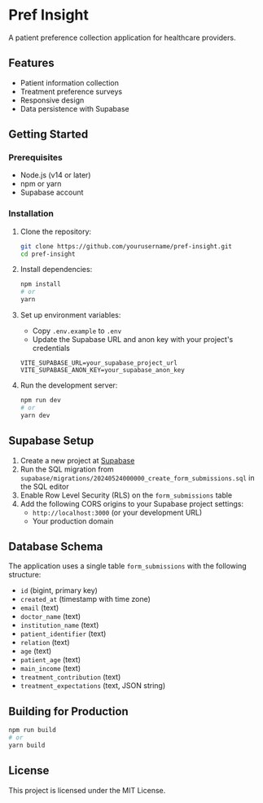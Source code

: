 # Pref Insight

A patient preference collection application for healthcare providers.

## Features

- Patient information collection
- Treatment preference surveys
- Responsive design
- Data persistence with Supabase

## Getting Started

### Prerequisites

- Node.js (v14 or later)
- npm or yarn
- Supabase account

### Installation

1. Clone the repository:
   ```bash
   git clone https://github.com/yourusername/pref-insight.git
   cd pref-insight
   ```

2. Install dependencies:
   ```bash
   npm install
   # or
   yarn
   ```

3. Set up environment variables:
   - Copy `.env.example` to `.env`
   - Update the Supabase URL and anon key with your project's credentials

   ```env
   VITE_SUPABASE_URL=your_supabase_project_url
   VITE_SUPABASE_ANON_KEY=your_supabase_anon_key
   ```

4. Run the development server:
   ```bash
   npm run dev
   # or
   yarn dev
   ```

## Supabase Setup

1. Create a new project at [Supabase](https://supabase.com/)
2. Run the SQL migration from `supabase/migrations/20240524000000_create_form_submissions.sql` in the SQL editor
3. Enable Row Level Security (RLS) on the `form_submissions` table
4. Add the following CORS origins to your Supabase project settings:
   - `http://localhost:3000` (or your development URL)
   - Your production domain

## Database Schema

The application uses a single table `form_submissions` with the following structure:

- `id` (bigint, primary key)
- `created_at` (timestamp with time zone)
- `email` (text)
- `doctor_name` (text)
- `institution_name` (text)
- `patient_identifier` (text)
- `relation` (text)
- `age` (text)
- `patient_age` (text)
- `main_income` (text)
- `treatment_contribution` (text)
- `treatment_expectations` (text, JSON string)

## Building for Production

```bash
npm run build
# or
yarn build
```

## License

This project is licensed under the MIT License.
